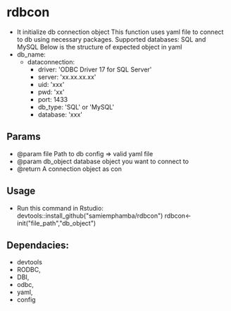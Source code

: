 # rdbcon

- It initialize db connection object
    This function uses yaml file to connect to db using necessary packages.
    Supported databases:  SQL and MySQL
    Below is the structure of expected object in yaml
- db_name: 
    - dataconnection: 
        - driver: 'ODBC Driver 17 for SQL Server' 
        - server: 'xx.xx.xx.xx' 
        - uid: 'xxx' 
        - pwd: 'xx' 
        - port: 1433 
        - db_type: 'SQL'  or 'MySQL'
        - database: 'xxx'
## Params
- @param file Path to db config => valid yaml file
- @param db_object database object you want to connect to
- @return A connection object as con

## Usage
- Run this command in Rstudio:
devtools::install_github("samiemphamba/rdbcon")
rdbcon<-init("file_path","db_object")

## Dependacies:
- devtools
- RODBC,
- DBI,
- odbc,
- yaml,
- config

